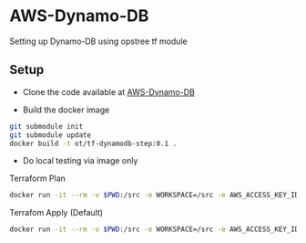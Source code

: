 
# AWS-Dynamo-DB

Setting up Dynamo-DB using opstree tf module



## Setup
* Clone the code available at [AWS-Dynamo-DB](https://github.com/OT-BUILDPIPER-MARKETPLACE/AWS-Dynamo-DB)

* Build the docker image

```bash
git submodule init
git submodule update
docker build -t ot/tf-dynamodb-step:0.1 .
```
* Do local testing via image only

Terraform Plan
```bash
docker run -it --rm -v $PWD:/src -e WORKSPACE=/src -e AWS_ACCESS_KEY_ID=<?> -e AWS_SECRET_ACCESS_KEY=<?> -e INSTRUCTION=plan ot/tf-dynamodb-step:0.1
```
Terrafom Apply (Default)
```bash
docker run -it --rm -v $PWD:/src -e WORKSPACE=/src -e AWS_ACCESS_KEY_ID=<?> -e AWS_SECRET_ACCESS_KEY=<?> -e INSTRUCTION=apply ot/tf-dynamodb-step:0.1
```